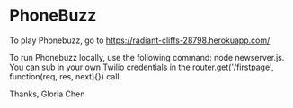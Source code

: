 # PhoneBuzz

To play Phonebuzz, go to https://radiant-cliffs-28798.herokuapp.com/  

To run Phonebuzz locally, use the following command: node newserver.js. You can sub in your own Twilio credentials in the router.get('/firstpage', function(req, res, next){}) call. 


Thanks, Gloria Chen 
